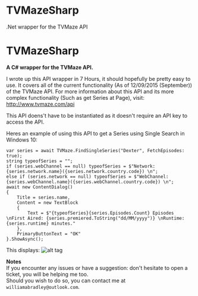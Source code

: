 # TVMazeSharp
.Net wrapper for the TVMaze API

TVMazeSharp
=========

**A C# wrapper for the TVMaze API.**

I wrote up this API wrapper in 7 Hours, it should hopefully be pretty easy to use. It covers all of the current functionality (As of 12/09/2015 (September)) of the TVMaze API.
For more information about this API and its more complex functionality (Such as get Series at Page), visit: http://www.tvmaze.com/api

This API doens't have to be instantiated as it doesn't require an API key to access the API.

Heres an example of using this API to get a Series using Single Search in Windows 10:

    var series = await TVMaze.FindSingleSeries("Dexter", FetchEpisodes: true);
    string typeofSeries = "";
    if (series.webChannel == null) typeofSeries = $"Network: {series.network.name}({series.network.country.code}) \n";
    else if (series.network == null) typeofSeries = $"WebChannel: {series.webChannel.name}({series.webChannel.country.code}) \n";
    await new ContentDialog()
    {
        Title = series.name,
        Content = new TextBlock
        {
            Text = $"{typeofSeries}{series.Episodes.Count} Episodes \nFirst Aired: {series.premiered.ToString("dd/MM/yyyy")} \nRuntime: {series.runtime} minutes."
        },
        PrimaryButtonText = "OK"
    }.ShowAsync();

This displays: 
![alt tag](http://puu.sh/k8h6M/c14b06ca62.PNG)

**Notes**  
If you encounter any issues or have a suggestion: don't hesitate to open a ticket, you will be helping me too.  
Should you wish to do so, you can contact me at `williamabradley@outlook.com`.
